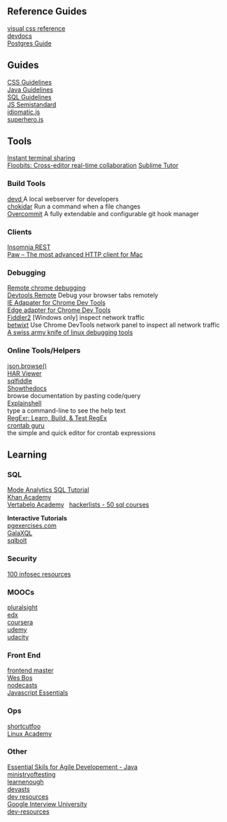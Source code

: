 

## Reference Guides
[visual css reference](http://cssreference.io/)  
[devdocs](http://devdocs.io/)  
[Postgres Guide](http://www.postgresguide.com/)  

## Guides

[CSS Guidelines](http://cssguidelin.es/)  
[Java Guidelines](https://google.github.io/styleguide/javaguide.html)  
[SQL Guidelines](http://www.sqlstyle.guide/)  
[JS Semistandard](https://github.com/Flet/semistandard)  
[idiomatic.js](https://github.com/rwaldron/idiomatic.js)  
[superhero.js](http://superherojs.com/)  

## Tools
[Instant terminal sharing](https://tmate.io/)  
[Floobits: Cross-editor real-time collaboration](https://floobits.com/) 
[Sublime Tutor](https://sublimetutor.com/)  

### Build Tools
[devd ](https://github.com/cortesi/devd) A local webserver for developers  
[chokidar](https://github.com/kimmobrunfeldt/chokidar-cli) Run a command when a file changes  
[Overcommit](https://github.com/brigade/overcommit) A fully extendable and configurable git hook manager  

### Clients
[Insomnia REST](https://insomnia.rest/)  
[Paw – The most advanced HTTP client for Mac](https://luckymarmot.com/paw)   

### Debugging

[Remote chrome debugging](https://developer.chrome.com/devtools/docs/debugging-clients#chrome-remote-interface)  
[Devtools Remote](https://devtoolsremote.com/) Debug your browser tabs remotely  
[IE Adapater for Chrome Dev Tools](https://github.com/Microsoft/IEDiagnosticsAdapter)  
[Edge adapter for Chrome Dev Tools](https://github.com/Microsoft/edge-diagnostics-adapter)  
[Fiddler2](https://www.telerik.com/download/fiddler/fiddler2) [Windows only] inspect network traffic  
[betwixt](https://github.com/kdzwinel/betwixt) Use Chrome DevTools network panel to inspect all network traffic    
[A swiss army knife of linux debugging tools](http://jvns.ca/blog/2016/09/17/strange-loop-talk/)  

### Online Tools/Helpers
[json.browse()](https://jsonbrowse.com/)  
[HAR Viewer](http://www.softwareishard.com/har/viewer/)  
[sqlfiddle](http://sqlfiddle.com/)   
[Showthedocs](http://showthedocs.com/)  
browse documentation by pasting code/query  
[Explainshell](http://www.explainshell.com/)  
type a command-line to see the help text  
[RegExr: Learn, Build, & Test RegEx](http://regexr.com/)  
[crontab guru](http://crontab.guru)  
the simple and quick editor for crontab expressions  


## Learning

### SQL

[Mode Analytics SQL Tutorial](https://community.modeanalytics.com/sql/tutorial/introduction-to-sql/)  
[Khan Academy](https://www.khanacademy.org/computing/computer-programming/sql)  
[Vertabelo Academy](https://academy.vertabelo.com/)  
[hackerlists - 50 sql courses](https://hackerlists.com/learn-sql-online/)  

**Interactive Tutorials**  
[pgexercises.com](https://pgexercises.com/)  
[GalaXQL](http://sol.gfxile.net/g3/)  
[sqlbolt](https://sqlbolt.com/)  


### Security
[100 infosec resources](https://hackerlists.com/infosec-resources/)  

### MOOCs

[pluralsight](https://www.pluralsight.com/)  
[edx](https://www.edx.org/)  
[coursera](https://www.coursera.org/)  
[udemy](https://www.udemy.com)  
[udacity](https://www.udacity.com)  

### Front End

[frontend master](https://frontendmasters.com/workshops/)  
[Wes Bos](http://wesbos.com/courses/)  
[nodecasts](https://courses.nodecasts.io/courses)  
[Javascript Essentials](https://github.com/wix/javascript-essentials)   

### Ops
[shortcutfoo](https://www.shortcutfoo.com)  
[Linux Academy](https://linuxacademy.com/)  

### Other 
[Essential Skils for Agile Developement - Java](http://elliottback.com/wp/wp-content/essential-skills-for-agile-development.pdf)  
[ministryoftesting](https://dojo.ministryoftesting.com/)  
[learnenough](https://www.learnenough.com/)   
[devasts](https://www.devcasts.io)  
[dev resources](https://github.com/Ibrahim-Islam/dev-resource)  
[Google Interview University](https://github.com/jwasham/google-interview-university)  
[dev-resources](https://github.com/Ibrahim-Islam/dev-resource)  

